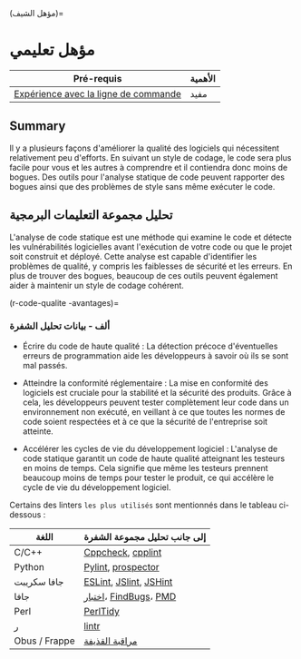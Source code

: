 (مؤهل الشيف)=
# مؤهل تعليمي

| Pré-requis                                                                                        | الأهمية |
| -------------------------------------------------------------------------------------------------- | ------- |
| [Expérience avec la ligne de commande](https://programminghistorian.org/en/lessons/intro-to-bash) | مفيد    |

## Summary

Il y a plusieurs façons d'améliorer la qualité des logiciels qui nécessitent relativement peu d'efforts. En suivant un style de codage, le code sera plus facile pour vous et les autres à comprendre et il contiendra donc moins de bogues. Des outils pour l'analyse statique de code peuvent rapporter des bogues ainsi que des problèmes de style sans même exécuter le code.

## تحليل مجموعة التعليمات البرمجية

L'analyse de code statique est une méthode qui examine le code et détecte les vulnérabilités logicielles avant l'exécution de votre code ou que le projet soit construit et déployé. Cette analyse est capable d'identifier les problèmes de qualité, y compris les faiblesses de sécurité et les erreurs. En plus de trouver des bogues, beaucoup de ces outils peuvent également aider à maintenir un style de codage cohérent.

(r-code-qualite<unk> -avantages)=
### ألف - بيانات تحليل الشفرة

- Écrire du code de haute qualité : La détection précoce d'éventuelles erreurs de programmation aide les développeurs à savoir où ils se sont mal passés.

- Atteindre la conformité réglementaire : La mise en conformité des logiciels est cruciale pour la stabilité et la sécurité des produits. Grâce à cela, les développeurs peuvent tester complètement leur code dans un environnement non exécuté, en veillant à ce que toutes les normes de code soient respectées et à ce que la sécurité de l'entreprise soit atteinte.

- Accélérer les cycles de vie du développement logiciel : L'analyse de code statique garantit un code de haute qualité atteignant les testeurs en moins de temps. Cela signifie que même les testeurs prennent beaucoup moins de temps pour tester le produit, ce qui accélère le cycle de vie du développement logiciel.

Certains des linters `les plus utilisés` sont mentionnés dans le tableau ci-dessous :

| اللغة         | إلى جانب تحليل مجموعة الشفرة                                                                                             |
| ------------- | ------------------------------------------------------------------------------------------------------------------------ |
| C/C++         | [Cppcheck](http://cppcheck.sourceforge.net/), [cpplint](https://github.com/cpplintcpplint)                               |
| Python        | [Pylint](https://pypi.org/project/pylint/), [prospector](https://prospector.readthedocs.io)                              |
| جافا سكريبت   | [ESLint](https://eslint.org/), [JSlint](https://jslint.com/), [JSHint](https://jshint.com/)                              |
| جافا          | [اختبار](https://checkstyle.sourceforge.io/)، [FindBugs](http://findbugs.sourceforge.net)، [PMD](https://pmd.github.io/) |
| Perl          | [PerlTidy](https://metacpan.org/pod/perltidy)                                                                            |
| ر             | [lintr](https://github.com/jimhester/lintr)                                                                              |
| Obus / Frappe | [مراقبة القذيفة](https://www.shellcheck.net)                                                                             |
